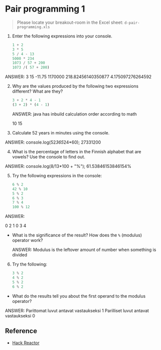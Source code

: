 
# Pair programming 1

> Please locate your breakout-room in the Excel sheet: `d-pair-programming.xls`

1. Enter the following expressions into your console.

   ```js
   1 + 2
   3 * 5
   5 / 4 - 13
   5000 * 234
   1073 / 57 + 200
   1073 /( 57 + 200)
   ```
ANSWER: 
3 
15 
-11.75 
1170000 
218.82456140350877 
4.175097276264592


2. Why are the values produced by the following two expressions different? What
   are they?

   ```js
   3 + 2 * 4 - 1
   (3 + 2) * (4 - 1)
   ```
   ANSWER: java has inbuild calculation order according to math

   10
   15

3. Calculate 52 years in minutes using the console.

ANSWER:
console.log(52*365*24*60);
27331200

4. What is the percentage of letters in the Finnish alphabet that are vowels? Use the console to find out.

ANSWER:
console.log(8/13*100 + "%");
61.53846153846154%

5. Try the following expressions in the console:

   ```js
   6 % 2
   42 % 10
   5 % 2
   6 % 3
   7 % 4
   100 % 12
   ```
ANSWER:

0 
2 
1 
0 
3 
4


- What is the significance of the result? How does the `%` (modulus) operator
   work?

   ANSWER:
   Modulus is the leftover amount of number when something is divided

6. Try the following:

   ```js
   3 % 2
   4 % 2
   5 % 2
   6 % 2
   ```

- What do the results tell you about the first operand to the modulus operator?

ANSWER:
Parittomat luvut antavat vastaukseksi 1
Parilliset luvut antavat vastaukseksi 0


## Reference
- [Hack Reactor](https://github.com/hackreactor/)
